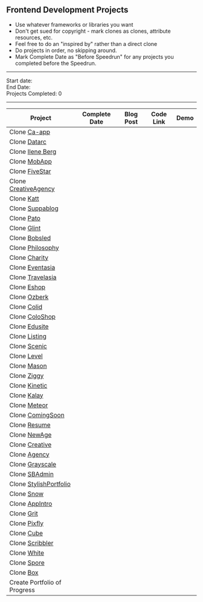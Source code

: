 ## Frontend Development Projects

* Use whatever frameworks or libraries you want
* Don't get sued for copyright - mark clones as clones, attribute resources, etc.
* Feel free to do an "inspired by" rather than a direct clone
* Do projects in order, no skipping around. 
* Mark Complete Date as "Before Speedrun" for any projects you completed before the Speedrun.


-----

Start date:    
End Date:     
Projects Completed: 0

-----

| Project                                                                 | Complete Date | Blog Post | Code Link | Demo |
| ----------------------------------------------------------------------- | ------------- | --------- | --------- | ---- |
| Clone [Ca-app](https://colorlib.com/demo?theme=ca-app)                  |               |           |           |      |
| Clone [Datarc](https://colorlib.com/demo?theme=datarc)                  |               |           |           |      |
| Clone [Ilene Berg](https://colorlib.com/demo?theme=ilene-berg)          |               |           |           |      |
| Clone [MobApp](https://colorlib.com/demo?theme=MobApp)                  |               |           |           |      |
| Clone [FiveStar](https://colorlib.com/demo?theme=five-star)             |               |           |           |      |
| Clone [CreativeAgency](https://colorlib.com/demo?theme=creative-agency) |               |           |           |      |
| Clone [Katt](https://colorlib.com/demo?theme=katt)                      |               |           |           |      |
| Clone [Suppablog](https://colorlib.com/demo?theme=suppablog)            |               |           |           |      |
| Clone [Pato](https://colorlib.com/demo?theme=pato)                      |               |           |           |      |
| Clone [Glint](https://colorlib.com/demo?theme=glint)                    |               |           |           |      |
| Clone [Bobsled](https://colorlib.com/demo?theme=Bobsled)                |               |           |           |      |
| Clone [Philosophy](https://colorlib.com/demo?theme=philosophy)          |               |           |           |      |
| Clone [Charity](https://colorlib.com/demo?theme=charity)                |               |           |           |      |
| Clone [Eventasia](https://colorlib.com/demo?theme=eventasia)            |               |           |           |      |
| Clone [Travelasia](https://colorlib.com/demo?theme=travelasia)          |               |           |           |      |
| Clone [Eshop](https://colorlib.com/demo?theme=eshop)                    |               |           |           |      |
| Clone [Ozberk](https://colorlib.com/demo?theme=ozberk)                  |               |           |           |      |
| Clone [Colid](https://colorlib.com/demo?theme=colid)                    |               |           |           |      |
| Clone [ColoShop](https://colorlib.com/demo?theme=coloshop)              |               |           |           |      |
| Clone [Edusite](https://colorlib.com/demo?theme=edusite)                |               |           |           |      |
| Clone [Listing](https://colorlib.com/demo?theme=listing)                |               |           |           |      |
| Clone [Scenic](http://www.tooplate.com/live/2099-scenic)                |               |           |           |      |
| Clone [Level](http://www.tooplate.com/live/2095-level)                |               |           |           |      |
| Clone [Mason](http://www.tooplate.com/live/2094-mason)                |               |           |           |      |
| Clone [Ziggy](http://www.tooplate.com/live/2091-ziggy)                |               |           |           |      |
| Clone [Kinetic](http://www.tooplate.com/live/2090-kinetic)                |               |           |           |      |
| Clone [Kalay](http://www.tooplate.com/live/2087-kalay)                |               |           |           |      |
| Clone [Meteor](http://www.tooplate.com/live/2089-meteorhttp://www.tooplate.com/live/2089-meteor)                |               |           |           |      |
| Clone [ComingSoon](https://blackrockdigital.github.io/startbootstrap-coming-soon/)                |               |           |           |      |
| Clone [Resume](https://blackrockdigital.github.io/startbootstrap-resume/)                |               |           |           |      |
| Clone [NewAge](https://blackrockdigital.github.io/startbootstrap-new-age/)                |               |           |           |      |
| Clone [Creative](https://blackrockdigital.github.io/startbootstrap-creative/)                |               |           |           |      |
| Clone [Agency](https://blackrockdigital.github.io/startbootstrap-agency/)                |               |           |           |      |
| Clone [Grayscale](https://blackrockdigital.github.io/startbootstrap-grayscale/)                |               |           |           |      |
| Clone [SBAdmin](https://blackrockdigital.github.io/startbootstrap-sb-admin)                |               |           |           |      |
| Clone [StylishPortfolio](https://blackrockdigital.github.io/startbootstrap-stylish-portfolio/)                |               |           |           |      |
| Clone [Snow](http://unvab.com/snow-free-html/)                |               |           |           |      |
| Clone [AppIntro](https://codyhouse.co/demo/app-introduction-template/index.html)                |               |           |           |      |
| Clone [Grit](https://dcrazed.net/html/grit-demo/)                |               |           |           |      |
| Clone [Pixfly](https://dcrazed.net/html/pixfly-demo/)                |               |           |           |      |
| Clone [Cube](https://freehtml5.co/demos/cube/index.html#)                |               |           |           |      |
| Clone [Scribbler](https://tympanus.net/Freebies/scribbler/)                |               |           |           |      |
| Clone [White](http://demo.evatheme.com/html/white/image_slider/index.html)                |               |           |           |      |
| Clone [Spore](https://dcrazed.net/html/spore-demo/)                |               |           |           |      |
| Clone [Box](http://ahmedessa.net/box/)                |               |           |           |      |
| Create Portfolio of Progress                                            |               |           |           |      |